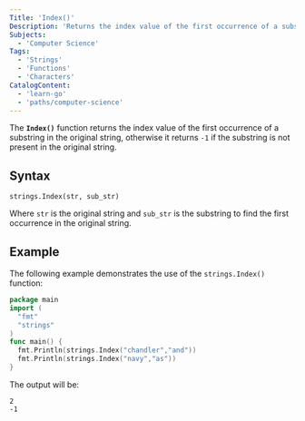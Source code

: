 ```yaml
---
Title: 'Index()'
Description: 'Returns the index value of the first occurrence of a substring in the original string.'
Subjects:
  - 'Computer Science'
Tags:
  - 'Strings'
  - 'Functions'
  - 'Characters'
CatalogContent:
  - 'learn-go'
  - 'paths/computer-science'
---
```


The **`Index()`** function returns the index value of the first occurrence of a substring in the original string, otherwise it returns `-1` if the substring is not present in the original string.

## Syntax

```pseudo
strings.Index(str, sub_str)
```

Where `str` is the original string and `sub_str` is the substring to find the first occurrence in the original string.

## Example

The following example demonstrates the use of the `strings.Index()` function:

```go
package main
import (
  "fmt"
  "strings"
)
func main() {
  fmt.Println(strings.Index("chandler","and"))
  fmt.Println(strings.Index("navy","as"))
}
```

The output will be:

```shell
2
-1
```
